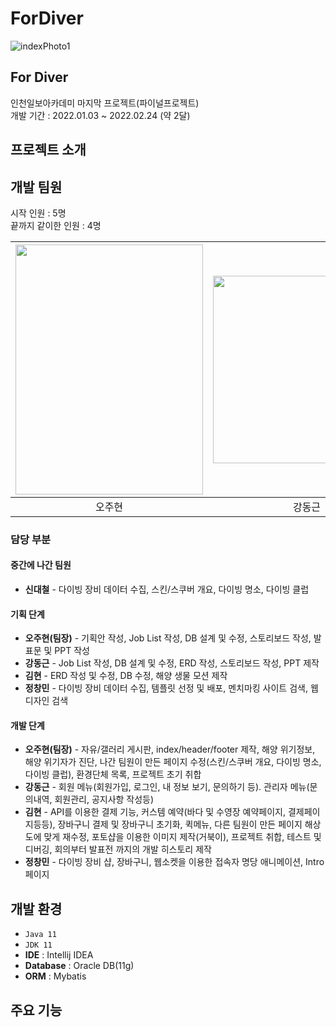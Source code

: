 # ForDiver
![indexPhoto1](https://github.com/kimhyeon622/ForDiver/assets/121088829/62bd7d26-dc92-4e7d-bc7a-10bdb7950645)
## For Diver
인천일보아카데미 마지막 프로젝트(파이널프로젝트) <br/>
개발 기간 : 2022.01.03 ~ 2022.02.24 (약 2달)

## 프로젝트 소개

## 개발 팀원
시작 인원 : 5명 <br/>
끝까지 같이한 인원 : 4명


|<img src="https://github.com/kimhyeon622/ForDiver/assets/121088829/c3d458e1-bcb6-499b-bfba-d646b5d27189" width="300" height="400">|<img src="https://github.com/kimhyeon622/ForDiver/assets/121088829/c4a84783-fe76-4d7c-867c-64bbbf7eeef3" width="300" height="300">|<img src="https://github.com/kimhyeon622/ForDiver/assets/121088829/3ae78422-0469-4aed-bce0-c5696df3b79d" width="300" height="200">|<img src="https://github.com/kimhyeon622/ForDiver/assets/121088829/243257a9-d0ec-4b25-9051-8ebd42c9da9d" width="300" height="200">
|:----:|:----:|:----:|:----:|
|오주현|강동근|김현|정창민|

### 담당 부분

#### 중간에 나간 팀원
 - **신대철** - 다이빙 장비 데이터 수집, 스킨/스쿠버 개요, 다이빙 명소, 다이빙 클럽

#### 기획 단계
 - **오주현(팀장)** - 기획안 작성, Job List 작성, DB 설계 및 수정, 스토리보드 작성, 발표문 및 PPT 작성
 - **강동근** - Job List 작성, DB 설계 및 수정, ERD 작성, 스토리보드 작성, PPT 제작
 - **김현** - ERD 작성 및 수정, DB 수정, 해양 생물 모션 제작
 - **정창민** - 다이빙 장비 데이터 수집, 템플릿 선정 및 배포, 멘치마킹 사이트 검색, 웹 디자인 검색

#### 개발 단계
 - **오주현(팀장)** - 자유/갤러리 게시판, index/header/footer 제작, 해양 위기정보, 해양 위기자가 진단, 나간 팀원이 만든 페이지 수정(스킨/스쿠버 개요, 다이빙 명소, 다이빙 클럽), 환경단체 목록, 프로젝트 초기 취합 
 - **강동근** - 회원 메뉴(회원가입, 로그인, 내 정보 보기, 문의하기 등). 관리자 메뉴(문의내역, 회원관리, 공지사항 작성등)
 - **김현** - API를 이용한 결제 기능, 커스템 예약(바다 및 수영장 예약페이지, 결제페이지등등), 장바구니 결제 및 장바구니 초기화, 퀵메뉴, 다른 팀원이 만든 페이지 해상도에 맞게 재수정, 포토샵을 이용한 이미지 제작(거북이), 프로젝트 취합, 테스트 및 디버깅, 회의부터 발표전 까지의 개발 히스토리 제작 
 - **정창민** - 다이빙 장비 샵, 장바구니, 웹소켓을 이용한 접속자 명당 애니메이션, Intro 페이지


## 개발 환경
 - `Java 11`
 - `JDK 11`
 - **IDE** : Intellij IDEA
 - **Database** : Oracle DB(11g)
 - **ORM** : Mybatis

## 주요 기능





